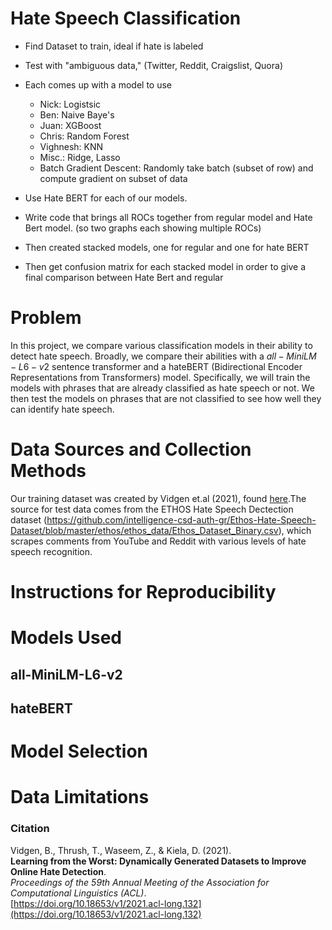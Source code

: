 # Hate Speech Classification

* Find Dataset to train, ideal if hate is labeled
* Test with "ambiguous data," (Twitter, Reddit, Craigslist, Quora)
* Each comes up with a model to use
    - Nick: Logistsic
    - Ben: Naive Baye's
    - Juan: XGBoost
    - Chris: Random Forest
    - Vighnesh: KNN
    - Misc.: Ridge, Lasso
    - Batch Gradient Descent: Randomly take batch (subset of row) and compute gradient on subset of data
 
* Use Hate BERT for each of our models.
* Write code that brings all ROCs together from regular model and Hate Bert model. (so two graphs each showing multiple ROCs)
* Then created stacked models, one for regular and one for hate BERT
* Then get confusion matrix for each stacked model in order to give a final comparison between Hate Bert and regular

# Problem
In this project, we compare various classification models in their ability to detect hate speech. Broadly, we compare their abilities with a $all-MiniLM-L6-v2$ sentence transformer and a hateBERT (Bidirectional Encoder Representations from Transformers) model.
Specifically, we will train the models with phrases that are already classified as hate speech or not. We then test the models on phrases that are not classified to see how well they can identify hate speech.

# Data Sources and Collection Methods
Our training dataset was created by Vidgen et.al (2021), found [here](https://huggingface.co/datasets/tasksource/dynahate).The source for test data comes from the ETHOS Hate Speech Dectection dataset (https://github.com/intelligence-csd-auth-gr/Ethos-Hate-Speech-Dataset/blob/master/ethos/ethos_data/Ethos_Dataset_Binary.csv), which scrapes comments from YouTube and Reddit with various levels of hate speech recognition.

# Instructions for Reproducibility


# Models Used
## all-MiniLM-L6-v2


## hateBERT


# Model Selection


# Data Limitations


### Citation

Vidgen, B., Thrush, T., Waseem, Z., & Kiela, D. (2021).  
**Learning from the Worst: Dynamically Generated Datasets to Improve Online Hate Detection**.  
*Proceedings of the 59th Annual Meeting of the Association for Computational Linguistics (ACL)*.  
[https://doi.org/10.18653/v1/2021.acl-long.132](https://doi.org/10.18653/v1/2021.acl-long.132)

